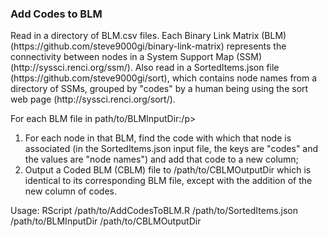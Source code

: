 <h3>Add Codes to BLM</h3>

<p>Read in a directory of BLM.csv files. Each Binary Link Matrix (BLM)
(https://github.com/steve9000gi/binary-link-matrix) represents the
connectivity between nodes in a System Support Map (SSM)
(http://syssci.renci.org/ssm/). Also read in a SortedItems.json file
(https://github.com/steve9000gi/sort), which contains node names from a
directory of SSMs, grouped by "codes" by a human being using the sort web page
(http://syssci.renci.org/sort/).</p>

<p>For each BLM file in path/to/BLMInputDir:/p>

<ol>
  <li>For each node in that BLM, find the code with which that node is
      associated (in the SortedItems.json input file, the keys are "codes" and 
      the values are "node names") and add that code to a new column;</li>
  <li>Output a Coded BLM (CBLM) file to /path/to/CBLMOutputDir which is
      identical to its corresponding BLM file, except with the addition of
      the new column of codes.</li>
</ol>

<p>Usage: RScript /path/to/AddCodesToBLM.R 
               /path/to/SortedItems.json
               /path/to/BLMInputDir
               /path/to/CBLMOutputDir
</p>
